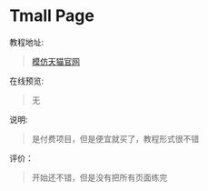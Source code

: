 # Tmall Page

教程地址:
>[模仿天猫官网 ](http://how2j.cn/k/tmall-front/tmall-front-790/790.html)

在线预览:
>无

说明:
>是付费项目，但是便宜就买了，教程形式很不错

评价：
>开始还不错，但是没有把所有页面练完
